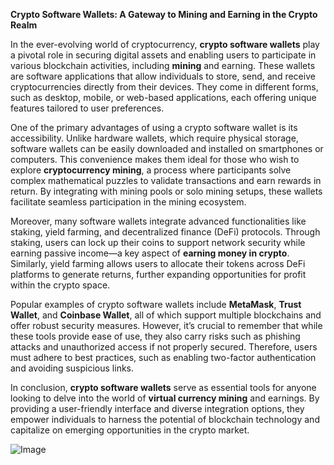 **Crypto Software Wallets: A Gateway to Mining and Earning in the Crypto Realm**

In the ever-evolving world of cryptocurrency, **crypto software wallets** play a pivotal role in securing digital assets and enabling users to participate in various blockchain activities, including **mining** and earning. These wallets are software applications that allow individuals to store, send, and receive cryptocurrencies directly from their devices. They come in different forms, such as desktop, mobile, or web-based applications, each offering unique features tailored to user preferences.

One of the primary advantages of using a crypto software wallet is its accessibility. Unlike hardware wallets, which require physical storage, software wallets can be easily downloaded and installed on smartphones or computers. This convenience makes them ideal for those who wish to explore **cryptocurrency mining**, a process where participants solve complex mathematical puzzles to validate transactions and earn rewards in return. By integrating with mining pools or solo mining setups, these wallets facilitate seamless participation in the mining ecosystem.

Moreover, many software wallets integrate advanced functionalities like staking, yield farming, and decentralized finance (DeFi) protocols. Through staking, users can lock up their coins to support network security while earning passive income—a key aspect of **earning money in crypto**. Similarly, yield farming allows users to allocate their tokens across DeFi platforms to generate returns, further expanding opportunities for profit within the crypto space.

Popular examples of crypto software wallets include **MetaMask**, **Trust Wallet**, and **Coinbase Wallet**, all of which support multiple blockchains and offer robust security measures. However, it’s crucial to remember that while these tools provide ease of use, they also carry risks such as phishing attacks and unauthorized access if not properly secured. Therefore, users must adhere to best practices, such as enabling two-factor authentication and avoiding suspicious links.

In conclusion, **crypto software wallets** serve as essential tools for anyone looking to delve into the world of **virtual currency mining** and earnings. By providing a user-friendly interface and diverse integration options, they empower individuals to harness the potential of blockchain technology and capitalize on emerging opportunities in the crypto market.

![Image](https://github.com/user-attachments/assets/31692037-0104-4703-abd1-696b6a7dd41b)